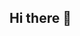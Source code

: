 ## Hi there 👋

<!--
**katharinawiese/katharinawiese** is a ✨ _special_ ✨ repository because its `README.md` (this file) appears on your GitHub profile.

Here are some ideas to get you started:

- 🌱 I’m currently learning @coding-bootcamps-eu
-->
